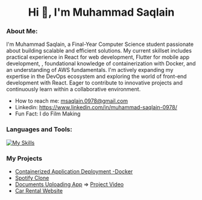  <h1 align="center">Hi 👋, I'm Muhammad Saqlain</h1>
 

### About Me:
I'm Muhammad Saqlain, a Final-Year Computer Science student passionate about building scalable and efficient solutions. My current skillset includes practical experience in React for web development, Flutter for mobile app development, , foundational knowledge of containerization with Docker, and an understanding of AWS fundamentals. I'm actively expanding my expertise in the DevOps ecosystem and exploring the world of front-end development with React. Eager to contribute to innovative projects and continuously learn within a collaborative environment.

-  How to reach me: msaqlain.0978@gmail.com
-  Linkedin: https://www.linkedin.com/in/muhammad-saqlain-0978/
-  Fun Fact: I do Film Making
  
<!--### Connect with me:
<div id="badges">
  <a href="https://github.com/axiftaj">
    <img src="https://img.shields.io/badge/Github-white?style=for-the-badge&logo=Github&logoColor=black" alt="Github Badge"/>
  </a>
  <a href="https://www.youtube.com/channel/UCzvRaprYPhvAplMK36Gu0kw">
    <img src="https://img.shields.io/badge/YouTube-red?style=for-the-badge&logo=youtube&logoColor=white" alt="Youtube Badge"/>
  </a>
   <a href="https://www.instagram.com/axif_taj">
    <img src="https://img.shields.io/badge/Instagram-purple?style=for-the-badge&logo=instagram&logoColor=white" alt="Instagram Badge"/>
  </a>
   <a href="https://fb.com/aaxiftaj">
    <img src="https://img.shields.io/badge/Facebook-blue?style=for-the-badge&logo=facebook&logoColor=white" alt="Facebook Badge"/>
  </a>
   <a href="https://twitter.com/axiftaj">
    <img src="https://img.shields.io/badge/Twitter-blue?style=for-the-badge&logo=twitter&logoColor=white" alt="Twitter Badge"/>
  </a>
</div>
-->

### Languages and Tools:
[![My Skills](https://skillicons.dev/icons?i=docker,aws,git,linux,react,redux,nodejs,nextjs,tailwind,vite,firebase,mongodb,flutter,dart,python,cpp,html,css,js,mysql,&perline=4)](https://skillicons.dev)

<!--![Asif Taj's GitHub stats](https://github-readme-stats.vercel.app/api?username=MuhammadSaqlain0978&show_icons=true&theme=dark)

![Top Langs](https://github-readme-stats.vercel.app/api/top-langs/?username=MuhammadSaqlain0978&theme=dark)
-->

<!--<br>
⭐️ From [Muhammad Saqlain](https://github.com/MuhammadSaqlain0978)
-->

### My Projects
- [Containerized Application Deployment -Docker](https://github.com/https://github.com/MuhammadSaqlain0978/Docker-React-Project)
- [Spotify Clone](https://github.com/MuhammadSaqlain0978/Spotify-Clone)
- [Documents Uploading App](https://github.com/MuhammadSaqlain0978/Documents-Uploading-App/tree/master) =>    [Project Video](https://vimeo.com/984356756)
- [Car Rental Website](https://github.com/MuhammadSaqlain0978/Car_Rental_Website)   
  

